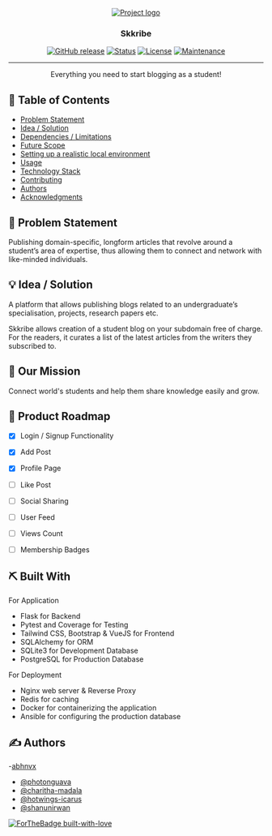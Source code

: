 <p align="center">
  <a href="" rel="noopener">
 <img src=https://i.imgur.com/f09j2H0.png" alt="Project logo"></a>
</p>
<h3 align="center">Skkribe</h3>


<div align="center">


  [![GitHub release](https://img.shields.io/github/release/Naereen/StrapDown.js.svg)](https://GitHub.com/Naereen/StrapDown.js/releases/)
  [![Status](https://img.shields.io/badge/status-active-success.svg)]() 
  [![License](https://img.shields.io/badge/license-MIT-blue.svg)](LICENSE.md)
  [![Maintenance](https://img.shields.io/badge/Maintained%3F-yes-green.svg)](https://GitHub.com/Naereen/StrapDown.js/graphs/commit-activity)


</div>


---


<p align="center">Everything you need to start blogging as a student!
    <br> 
</p>

## 📝 Table of Contents
- [Problem Statement](#problem_statement)
- [Idea / Solution](#idea)
- [Dependencies / Limitations](#limitations)
- [Future Scope](#future_scope)
- [Setting up a realistic local environment](#getting_started)
- [Usage](#usage)
- [Technology Stack](#tech_stack)
- [Contributing](../CONTRIBUTING.md)
- [Authors](#authors)
- [Acknowledgments](#acknowledgments)

## 🧐 Problem Statement <a name = "problem_statement"></a>
Publishing domain-specific, longform articles that revolve around a student’s area of expertise, thus allowing them to connect and network with like-minded individuals. 

## 💡 Idea / Solution <a name = "idea"></a>
A platform that allows publishing blogs related to an undergraduate’s specialisation, projects, research papers etc. 

Skkribe allows creation of a student blog on your  subdomain free of charge. 
For the readers, it curates a list of the latest articles from the writers they subscribed to.

## 👀 Our Mission <a name = "mission"></a>
Connect world's students and help them share knowledge easily and grow.

## 🚀 Product Roadmap <a name = "roadmap"></a>

 * [x] Login / Signup Functionality
 * [x] Add Post
 * [x] Profile Page
 * [ ] Like Post
 * [ ] Social Sharing
 * [ ] User Feed
 * [ ] Views Count
 * [ ] Membership Badges


## ⛏️ Built With <a name = "tech_stack"></a>

For Application
- Flask for Backend
- Pytest and Coverage for Testing
- Tailwind CSS, Bootstrap & VueJS for Frontend
- SQLAlchemy for ORM
- SQLite3 for Development Database
- PostgreSQL for Production Database


For Deployment
- Nginx web server & Reverse Proxy
- Redis for caching
- Docker for containerizing the application
- Ansible for configuring the production database


                  
## ✍️ Authors <a name = "authors"></a>
-[abhnvx](https://github.com/abhnvx) 
- [@photonguava](https://github.com/photonguava)
- [@charitha-madala](https://github.com/charitha-madala)
- [@hotwings-icarus](https://github.com/hotwings-icarus)
- [@shanunirwan](https://github.com/shanunirwan) 

[![ForTheBadge built-with-love](http://ForTheBadge.com/images/badges/built-with-love.svg)](https://GitHub.com/Naereen/)


